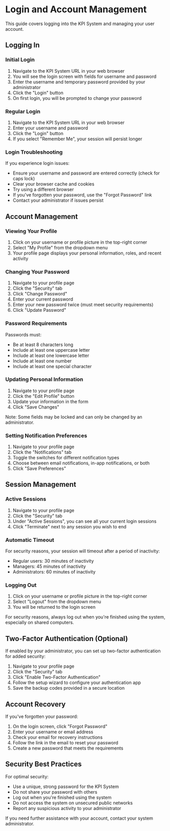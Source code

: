 # Login and Account Management

This guide covers logging into the KPI System and managing your user account.

## Logging In

### Initial Login

1. Navigate to the KPI System URL in your web browser
2. You will see the login screen with fields for username and password
3. Enter the username and temporary password provided by your administrator
4. Click the "Login" button
5. On first login, you will be prompted to change your password

### Regular Login

1. Navigate to the KPI System URL in your web browser
2. Enter your username and password
3. Click the "Login" button
4. If you select "Remember Me", your session will persist longer

### Login Troubleshooting

If you experience login issues:

- Ensure your username and password are entered correctly (check for caps lock)
- Clear your browser cache and cookies
- Try using a different browser
- If you've forgotten your password, use the "Forgot Password" link
- Contact your administrator if issues persist

## Account Management

### Viewing Your Profile

1. Click on your username or profile picture in the top-right corner
2. Select "My Profile" from the dropdown menu
3. Your profile page displays your personal information, roles, and recent activity

### Changing Your Password

1. Navigate to your profile page
2. Click the "Security" tab
3. Click "Change Password"
4. Enter your current password
5. Enter your new password twice (must meet security requirements)
6. Click "Update Password"

### Password Requirements

Passwords must:
- Be at least 8 characters long
- Include at least one uppercase letter
- Include at least one lowercase letter
- Include at least one number
- Include at least one special character

### Updating Personal Information

1. Navigate to your profile page
2. Click the "Edit Profile" button
3. Update your information in the form
4. Click "Save Changes"

Note: Some fields may be locked and can only be changed by an administrator.

### Setting Notification Preferences

1. Navigate to your profile page
2. Click the "Notifications" tab
3. Toggle the switches for different notification types
4. Choose between email notifications, in-app notifications, or both
5. Click "Save Preferences"

## Session Management

### Active Sessions

1. Navigate to your profile page
2. Click the "Security" tab
3. Under "Active Sessions", you can see all your current login sessions
4. Click "Terminate" next to any session you wish to end

### Automatic Timeout

For security reasons, your session will timeout after a period of inactivity:

- Regular users: 30 minutes of inactivity
- Managers: 45 minutes of inactivity
- Administrators: 60 minutes of inactivity

### Logging Out

1. Click on your username or profile picture in the top-right corner
2. Select "Logout" from the dropdown menu
3. You will be returned to the login screen

For security reasons, always log out when you're finished using the system, especially on shared computers.

## Two-Factor Authentication (Optional)

If enabled by your administrator, you can set up two-factor authentication for added security:

1. Navigate to your profile page
2. Click the "Security" tab
3. Click "Enable Two-Factor Authentication"
4. Follow the setup wizard to configure your authentication app
5. Save the backup codes provided in a secure location

## Account Recovery

If you've forgotten your password:

1. On the login screen, click "Forgot Password"
2. Enter your username or email address
3. Check your email for recovery instructions
4. Follow the link in the email to reset your password
5. Create a new password that meets the requirements

## Security Best Practices

For optimal security:

- Use a unique, strong password for the KPI System
- Do not share your password with others
- Log out when you're finished using the system
- Do not access the system on unsecured public networks
- Report any suspicious activity to your administrator

If you need further assistance with your account, contact your system administrator.
